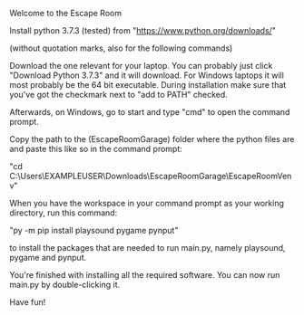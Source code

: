 Welcome to the Escape Room

Install python 3.7.3 (tested) from
"https://www.python.org/downloads/"

(without quotation marks, also for the following commands)

Download the one relevant for your laptop. You can probably just click "Download Python 3.7.3" and it will download. For Windows laptops it will most probably be the 64 bit executable. During installation make sure that you've got the checkmark next to "add to PATH" checked.

Afterwards, on Windows, go to start and type "cmd" to open the command prompt.

Copy the path to the (EscapeRoomGarage) folder where the python files are and paste this like so in the command prompt:

"cd C:\Users\EXAMPLEUSER\Downloads\EscapeRoomGarage\EscapeRoomVenv"

When you have the workspace in your command prompt as your working directory, run this command:

"py -m pip install playsound pygame pynput"

to install the packages that are needed to run main.py, namely playsound, pygame and pynput.

You're finished with installing all the required software. You can now run main.py by double-clicking it.

Have fun!